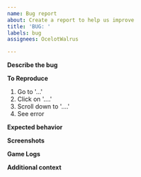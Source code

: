 ```yaml
---
name: Bug report
about: Create a report to help us improve
title: 'BUG: '
labels: bug
assignees: OcelotWalrus

---
```


<!--⚠️⚠️Do not delete text that are in brackets. It's here to help you and they will disappear when you will post the issue⚠️⚠️-->

**Describe the bug**
<Describe with the most words possible the bug that occurred.>

**To Reproduce**
<Write the steps to reproduce the behavior. You can add or delete existing steps.>
1. Go to '...'
2. Click on '....'
3. Scroll down to '....'
4. See error

**Expected behavior**
<!--Describe what was supposed to happen instead of what happened to you. If not, delete this part.-->

**Screenshots**
<!--Add at least 1 to 3 screenshots if possible. It will help to understand more your problem. Delete this part if you don't have any screenshots-->

**Game Logs**
<!--Drag & Drop your endless-sky logs file. It should be in your [endless-sky folder](https://github.com/endless-sky/endless-sky/wiki/CreatingPlugins) and it is called "errors.txt".-->

**Additional context**
<!--You can add additional context if you want. If not, delete this part.-->
